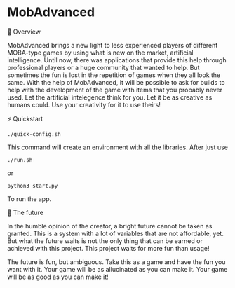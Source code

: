 # MobAdvanced

📖 Overview

MobAdvanced brings a new light to less experienced players of different MOBA-type games by using what is new on the market, artificial intelligence. Until now, there was applications that provide this help through professional players or a huge community that wanted to help. But sometimes the fun is lost in the repetition of games when they all look the same. With the help of MobAdvanced, it will be possible to ask for builds to help with the development of the game with items that you probably never used. Let the artificial intelegence think for you. Let it be as creative as humans could. Use your creativity for it to use theirs!

⚡️ Quickstart

    ./quick-config.sh

This command will create an environment with all the libraries. After just use

    ./run.sh

or

    python3 start.py

To run the app.

💫 The future

In the humble opinion of the creator, a bright future cannot be taken as granted. This is a system with a lot of variables that are not affordable, yet. But what the future waits is not the only thing that can be earned or achieved with this project. This project waits for more fun than usage! 

The future is fun, but ambiguous. Take this as a game and have the fun you want with it. Your game will be as allucinated as you can make it. Your game will be as good as you can make it!